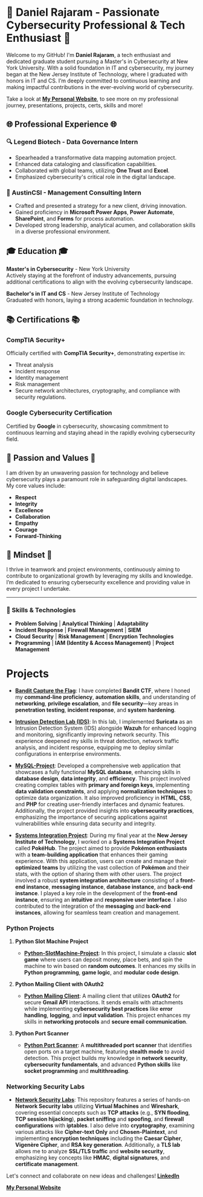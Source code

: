 # 🚀 Daniel Rajaram - Passionate Cybersecurity Professional & Tech Enthusiast 🚀

Welcome to my GitHub! I'm **Daniel Rajaram**, a tech enthusiast and dedicated graduate student pursuing a Master's in Cybersecurity at New York University. With a solid foundation in IT and cybersecurity, my journey began at the New Jersey Institute of Technology, where I graduated with honors in IT and CS. I’m deeply committed to continuous learning and making impactful contributions in the ever-evolving world of cybersecurity.

Take a look at [**My Personal Website**](https://personal-website-6cz.pages.dev/), to see more on my professional journey, presentations, projects, certs, skills and more!

## 🌐 Professional Experience 🌐

### 🔍 Legend Biotech - Data Governance Intern
- Spearheaded a transformative data mapping automation project.
- Enhanced data cataloging and classification capabilities.
- Collaborated with global teams, utilizing **One Trust** and **Excel**.
- Emphasized cybersecurity's critical role in the digital landscape.

### 💼 AustinCSI - Management Consulting Intern
- Crafted and presented a strategy for a new client, driving innovation.
- Gained proficiency in **Microsoft Power Apps**, **Power Automate**, **SharePoint**, and **Forms** for process automation.
- Developed strong leadership, analytical acumen, and collaboration skills in a diverse professional environment.

## 🎓 Education 🎓

**Master's in Cybersecurity** - New York University  
Actively staying at the forefront of industry advancements, pursuing additional certifications to align with the evolving cybersecurity landscape.

**Bachelor's in IT and CS** - New Jersey Institute of Technology  
Graduated with honors, laying a strong academic foundation in technology.

## 📚 Certifications 📚

### CompTIA Security+
Officially certified with **CompTIA Security+**, demonstrating expertise in:
- Threat analysis
- Incident response
- Identity management
- Risk management
- Secure network architectures, cryptography, and compliance with security regulations.

### Google Cybersecurity Certification
Certified by **Google** in cybersecurity, showcasing commitment to continuous learning and staying ahead in the rapidly evolving cybersecurity field.

## 🤝 Passion and Values 🤝
I am driven by an unwavering passion for technology and believe cybersecurity plays a paramount role in safeguarding digital landscapes. My core values include:
- **Respect**
- **Integrity**
- **Excellence**
- **Collaboration**
- **Empathy**
- **Courage**
- **Forward-Thinking**

## 🌟 Mindset 🌟
I thrive in teamwork and project environments, continuously aiming to contribute to organizational growth by leveraging my skills and knowledge. I’m dedicated to ensuring cybersecurity excellence and providing value in every project I undertake.

---

### 📌 Skills & Technologies
- **Problem Solving** | **Analytical Thinking** | **Adaptability**
- **Incident Response** | **Firewall Management** | **SIEM**
- **Cloud Security** | **Risk Management** | **Encryption Technologies**
- **Programming** | **IAM (Identity & Access Management)** | **Project Management**

# Projects

- [**Bandit Capture the Flag**](https://github.com/drajaram614/OverTheWire-CTFs): I have completed **Bandit CTF**, where I honed my **command-line proficiency**, **automation skills**, and understanding of **networking**, **privilege escalation**, and **file security**—key areas in **penetration testing**, **incident response**, and **system hardening**.

- [**Intrusion Detection Lab (IDS)**](https://github.com/drajaram614/Intrustion-Detection-IDS-Lab): In this lab, I implemented **Suricata** as an Intrusion Detection System (IDS) alongside **Wazuh** for enhanced logging and monitoring, significantly improving network security. This experience deepened my skills in threat detection, network traffic analysis, and incident response, equipping me to deploy similar configurations in enterprise environments.

- [**MySQL-Project**](https://github.com/drajaram614/MySQL-Project): Developed a comprehensive web application that showcases a fully functional **MySQL database**, enhancing skills in **database design**, **data integrity**, and **efficiency**. This project involved creating complex tables with **primary and foreign keys**, implementing **data validation constraints**, and applying **normalization techniques** to optimize data organization. It also improved proficiency in **HTML**, **CSS**, and **PHP** for creating user-friendly interfaces and dynamic features. Additionally, the project provided insights into **cybersecurity practices**, emphasizing the importance of securing applications against vulnerabilities while ensuring data security and integrity.

- [**Systems Integration Project**](https://github.com/drajaram614/Systems-Integration-Group-Project?tab=readme-ov-file): During my final year at the **New Jersey Institute of Technology**, I worked on a **Systems Integration Project** called **PokéHub**. The project aimed to provide **Pokémon enthusiasts** with a **team-building application** that enhances their gaming experience. With this application, users can create and manage their **optimized teams** by utilizing the vast collection of **Pokémon** and their stats, with the option of sharing them with other users. The project involved a robust **system integration architecture** consisting of a **front-end instance**, **messaging instance**, **database instance**, and **back-end instance**. I played a key role in the development of the **front-end instance**, ensuring an **intuitive** and **responsive user interface**. I also contributed to the integration of the **messaging** and **back-end instances**, allowing for seamless team creation and management.

### Python Projects

1. **Python Slot Machine Project**
   - [**Python-SlotMachine-Project**](https://github.com/drajaram614/Python-SlotMachine-Project): In this project, I simulate a classic **slot game** where users can deposit money, place bets, and spin the machine to win based on **random outcomes**. It enhances my skills in **Python programming**, **game logic**, and **modular code design**.

2. **Python Mailing Client with OAuth2**
   - [**Python Mailing Client**](https://github.com/drajaram614/Python-Mailing-Client): A mailing client that utilizes **OAuth2** for secure **Gmail API** interactions. It sends emails with attachments while implementing **cybersecurity best practices** like **error handling**, **logging**, and **input validation**. This project enhances my skills in **networking protocols** and **secure email communication**.

3. **Python Port Scanner**
   - [**Python Port Scanner**](https://github.com/drajaram614/Python-Port-Scanner): A **multithreaded port scanner** that identifies open ports on a target machine, featuring **stealth mode** to avoid detection. This project builds my knowledge in **network security**, **cybersecurity fundamentals**, and advanced **Python skills** like **socket programming** and **multithreading**.

### Networking Security Labs

- [**Network Security Labs**](https://github.com/drajaram614/Network-Security-Labs): This repository features a series of hands-on **Network Security labs** utilizing **Virtual Machines** and **Wireshark**, covering essential concepts such as **TCP attacks** (e.g., **SYN flooding**, **TCP session hijacking**), **packet sniffing** and **spoofing**, and **firewall configurations** with **iptables**. I also delve into **cryptography**, examining various attacks like **Cipher-text Only** and **Chosen-Plaintext**, and implementing **encryption techniques** including the **Caesar Cipher**, **Vigenère Cipher**, and **RSA key generation**. Additionally, a **TLS lab** allows me to analyze **SSL/TLS traffic** and **website security**, emphasizing key concepts like **HMAC**, **digital signatures**, and **certificate management**.


Let's connect and collaborate on new ideas and challenges! 
[**LinkedIn**](https://www.linkedin.com/in/daniel-rajaram)

[**My Personal Website**](https://personal-website-6cz.pages.dev/)

